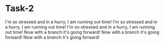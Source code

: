 # Task-2
I'm so stressed and in a hurry, I am running out time!
I'm so stressed and in a hurry, I am running out time!
I'm so stressed and in a hurry, I am running out time!
Now with a branch it's going forward!
Now with a branch it's going forward!
Now with a branch it's going forward!